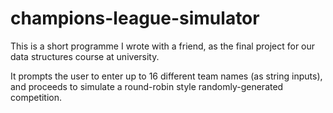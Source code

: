 # champions-league-simulator

This is a short programme I wrote with a friend, as the final project for our data structures course at university.

It prompts the user to enter up to 16 different team names (as string inputs), and proceeds to simulate a round-robin style randomly-generated competition.
